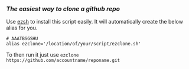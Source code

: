 ### *The easiest way to clone a github repo*

Use [ezsh](https://github.com/AAATBSGSHU/ezsh) to install this script easily. It will automatically create the below alias for you.
```
# AAATBSGSHU
alias ezclone='/location/of/your/script/ezclone.sh'
```
To then run it just use ```ezclone https://github.com/accountname/reponame.git ```

